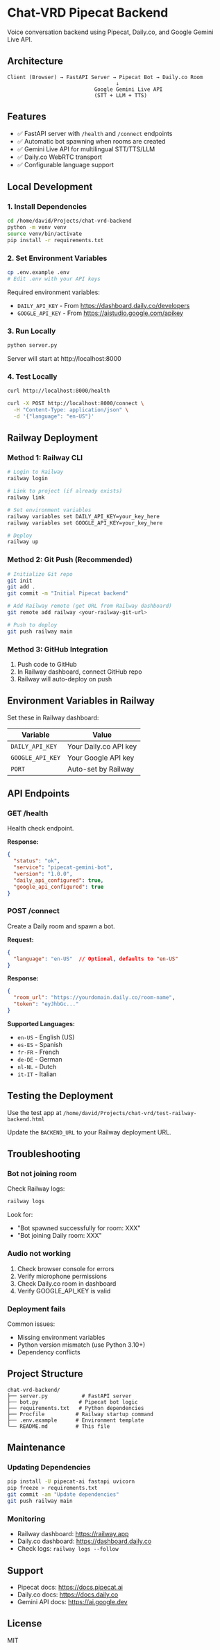 # Chat-VRD Pipecat Backend

Voice conversation backend using Pipecat, Daily.co, and Google Gemini Live API.

## Architecture

```
Client (Browser) → FastAPI Server → Pipecat Bot → Daily.co Room
                                   ↓
                            Google Gemini Live API
                            (STT + LLM + TTS)
```

## Features

- ✅ FastAPI server with `/health` and `/connect` endpoints
- ✅ Automatic bot spawning when rooms are created
- ✅ Gemini Live API for multilingual STT/TTS/LLM
- ✅ Daily.co WebRTC transport
- ✅ Configurable language support

## Local Development

### 1. Install Dependencies

```bash
cd /home/david/Projects/chat-vrd-backend
python -m venv venv
source venv/bin/activate
pip install -r requirements.txt
```

### 2. Set Environment Variables

```bash
cp .env.example .env
# Edit .env with your API keys
```

Required environment variables:
- `DAILY_API_KEY` - From https://dashboard.daily.co/developers
- `GOOGLE_API_KEY` - From https://aistudio.google.com/apikey

### 3. Run Locally

```bash
python server.py
```

Server will start at http://localhost:8000

### 4. Test Locally

```bash
curl http://localhost:8000/health

curl -X POST http://localhost:8000/connect \
  -H "Content-Type: application/json" \
  -d '{"language": "en-US"}'
```

## Railway Deployment

### Method 1: Railway CLI

```bash
# Login to Railway
railway login

# Link to project (if already exists)
railway link

# Set environment variables
railway variables set DAILY_API_KEY=your_key_here
railway variables set GOOGLE_API_KEY=your_key_here

# Deploy
railway up
```

### Method 2: Git Push (Recommended)

```bash
# Initialize Git repo
git init
git add .
git commit -m "Initial Pipecat backend"

# Add Railway remote (get URL from Railway dashboard)
git remote add railway <your-railway-git-url>

# Push to deploy
git push railway main
```

### Method 3: GitHub Integration

1. Push code to GitHub
2. In Railway dashboard, connect GitHub repo
3. Railway will auto-deploy on push

## Environment Variables in Railway

Set these in Railway dashboard:

| Variable | Value |
|----------|-------|
| `DAILY_API_KEY` | Your Daily.co API key |
| `GOOGLE_API_KEY` | Your Google API key |
| `PORT` | Auto-set by Railway |

## API Endpoints

### GET /health

Health check endpoint.

**Response:**
```json
{
  "status": "ok",
  "service": "pipecat-gemini-bot",
  "version": "1.0.0",
  "daily_api_configured": true,
  "google_api_configured": true
}
```

### POST /connect

Create a Daily room and spawn a bot.

**Request:**
```json
{
  "language": "en-US"  // Optional, defaults to "en-US"
}
```

**Response:**
```json
{
  "room_url": "https://yourdomain.daily.co/room-name",
  "token": "eyJhbGc..."
}
```

**Supported Languages:**
- `en-US` - English (US)
- `es-ES` - Spanish
- `fr-FR` - French
- `de-DE` - German
- `nl-NL` - Dutch
- `it-IT` - Italian

## Testing the Deployment

Use the test app at `/home/david/Projects/chat-vrd/test-railway-backend.html`

Update the `BACKEND_URL` to your Railway deployment URL.

## Troubleshooting

### Bot not joining room

Check Railway logs:
```bash
railway logs
```

Look for:
- "Bot spawned successfully for room: XXX"
- "Bot joining Daily room: XXX"

### Audio not working

1. Check browser console for errors
2. Verify microphone permissions
3. Check Daily.co room in dashboard
4. Verify GOOGLE_API_KEY is valid

### Deployment fails

Common issues:
- Missing environment variables
- Python version mismatch (use Python 3.10+)
- Dependency conflicts

## Project Structure

```
chat-vrd-backend/
├── server.py           # FastAPI server
├── bot.py             # Pipecat bot logic
├── requirements.txt   # Python dependencies
├── Procfile          # Railway startup command
├── .env.example      # Environment template
└── README.md         # This file
```

## Maintenance

### Updating Dependencies

```bash
pip install -U pipecat-ai fastapi uvicorn
pip freeze > requirements.txt
git commit -am "Update dependencies"
git push railway main
```

### Monitoring

- Railway dashboard: https://railway.app
- Daily.co dashboard: https://dashboard.daily.co
- Check logs: `railway logs --follow`

## Support

- Pipecat docs: https://docs.pipecat.ai
- Daily.co docs: https://docs.daily.co
- Gemini API docs: https://ai.google.dev

## License

MIT
